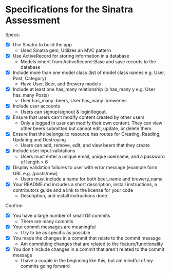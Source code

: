 # Specifications for the Sinatra Assessment

Specs:
- [x] Use Sinatra to build the app
  - Used Sinatra gem, Utilizes an MVC pattern
- [x] Use ActiveRecord for storing information in a database
  - Models inherit from ActiveRecord::Base and save records to the database
- [x] Include more than one model class (list of model class names e.g. User, Post, Category)
  - Have User, Beer, and Brewery models
- [x] Include at least one has_many relationship (x has_many y e.g. User has_many Posts)
  - User has_many :beers, User has_many :breweries
- [x] Include user accounts
  - Users can signup/signout & login/logout.
- [x] Ensure that users can't modify content created by other users
  - Only a logged in user can modify their own content. They can view other beers submitted but cannot edit, update, or delete them.
- [x] Ensure that the belongs_to resource has routes for Creating, Reading, Updating and Destroying
  - Users can add, remove, edit, and view beers that they create
- [x] Include user input validations
  - Users must enter a unique email, unique username, and a password of length > 6
- [x] Display validation failures to user with error message (example form URL e.g. /posts/new)
  - Users must include a name for both beer_name and brewery_name
- [x] Your README.md includes a short description, install instructions, a contributors guide and a link to the license for your code
  - Description, and install instructions done.

Confirm
- [x] You have a large number of small Git commits
  - There are many commits
- [x] Your commit messages are meaningful
  - I try to be as specific as possible
- [x] You made the changes in a commit that relate to the commit message
  - Am committing changes that are related to the feature/functionality
- [x] You don't include changes in a commit that aren't related to the commit message
  - I have a couple in the beginning like this, but am mindful of my commits going forward
